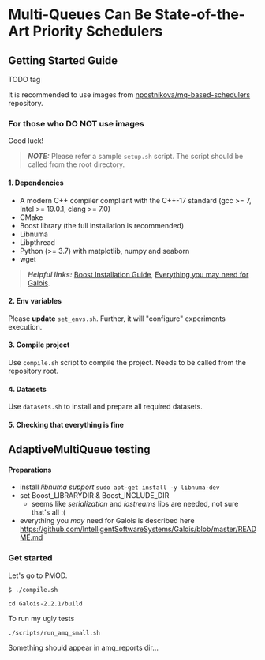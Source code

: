 # Multi-Queues Can Be State-of-the-Art Priority Schedulers

## Getting Started Guide

TODO tag

It is recommended to use images from 
[npostnikova/mq-based-schedulers](https://hub.docker.com/repository/docker/npostnikova/mq-based-schedulers) repository.

### For those who DO NOT use images
Good luck! 

> **_NOTE:_**  Please refer a sample `setup.sh` script. 
> The script should be called from the root directory. 
#### 1. Dependencies
* A modern C++ compiler compliant with the C++-17 standard (gcc >= 7, Intel >= 19.0.1, clang >= 7.0)
* CMake
* Boost library (the full installation is recommended)
* Libnuma
* Libpthread
* Python (>= 3.7) with matplotlib, numpy and seaborn
* wget
> **_Helpful links:_** 
> [Boost Installation Guide](https://www.boost.org/doc/libs/1_66_0/more/getting_started/unix-variants.html), 
> [Everything you may need for Galois](https://github.com/IntelligentSoftwareSystems/Galois/blob/master/README.md).
#### 2. Env variables
Please **update** `set_envs.sh`. Further, it will "configure" experiments execution.
#### 3. Compile project
Use `compile.sh` script to compile the project. Needs to be called from the repository root.
#### 4. Datasets
Use `datasets.sh` to install and prepare all required datasets.
#### 5. Checking that everything is fine




## AdaptiveMultiQueue testing
#### Preparations
* install _libnuma support_
`sudo apt-get install -y libnuma-dev`
* set Boost_LIBRARYDIR & Boost_INCLUDE_DIR 
   * seems like _serialization_ and _iostreams_ libs are needed, not sure that's all :(
* everything you _may_ need for Galois is described here 
https://github.com/IntelligentSoftwareSystems/Galois/blob/master/README.md
    
### Get started
Let's go to PMOD.

`$ ./compile.sh`

`cd Galois-2.2.1/build`

To run my ugly tests

`./scripts/run_amq_small.sh`

Something should appear in amq_reports dir...

